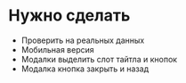 # Нужно сделать
 
- Проверить на реальных данных
- Мобильная версия
- Модалки выделить слот тайтла и кнопок
- Модалка кнопка закрыть и назад

